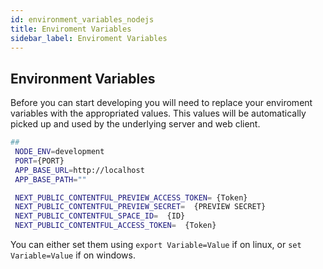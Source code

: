 ```yaml
---
id: environment_variables_nodejs
title: Enviroment Variables
sidebar_label: Enviroment Variables
---
```


## Environment Variables

Before you can start developing you will need to replace your enviroment variables with the appropriated values.
This values will be automatically picked up and used by the underlying server and web client.

```bash
##
 NODE_ENV=development 
 PORT={PORT} 
 APP_BASE_URL=http://localhost 
 APP_BASE_PATH=""

 NEXT_PUBLIC_CONTENTFUL_PREVIEW_ACCESS_TOKEN= {Token}
 NEXT_PUBLIC_CONTENTFUL_PREVIEW_SECRET=  {PREVIEW SECRET}
 NEXT_PUBLIC_CONTENTFUL_SPACE_ID=  {ID}
 NEXT_PUBLIC_CONTENTFUL_ACCESS_TOKEN=  {Token}

```

You can either set them using ```export Variable=Value``` if on linux, or ```set Variable=Value``` if on windows.
